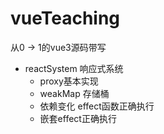 # vueTeaching
从0 -> 1的vue3源码带写

- reactSystem 响应式系统
  - proxy基本实现
  - weakMap 存储桶
  - 依赖变化 effect函数正确执行
  - 嵌套effect正确执行
